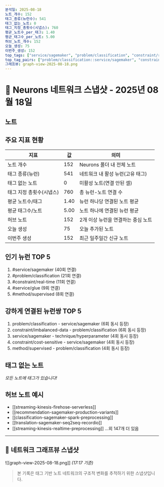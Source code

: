 ```yaml
---
분석일: 2025-08-18
노트_개수: 152
태그_종류(뉴런수): 541
태그_없는_노트: 0
태그_지정_총횟수(시냅스): 760
평균_노트수_per_태그: 1.40
평균_태그수_per_노트: 5.00
허브_노트_개수: 152
오늘_생성: 75
이번주_생성: 152
top_tags: ["service/sagemaker", "problem/classification", "constraint/real-time", "service/glue", "method/supervised"]
top_tag_pairs: ["problem/classification::service/sagemaker", "constraint/imbalanced-data::problem/classification", "service/sagemaker::technique/hyperparameter", "constraint/cost-sensitive::service/sagemaker", "method/supervised::problem/classification"]
그래프뷰: graph-view-2025-08-18.png
---
```

# 🧠 Neurons 네트워크 스냅샷 - 2025년 08월 18일

## 노트

## 주요 지표 현황
| 지표 | 값 | 의미 |
|------|-----|------|
| 노트 개수 | 152 | Neurons 폴더 내 전체 노트 |
| 태그 종류(뉴런) | 541 | 네트워크 내 활성 뉴런(고유 태그) |
| 태그 없는 노트 | 0 | 미활성 노트(연결 안된 셀) |
| 태그 지정 총횟수(시냅스) | 760 | 총 뉴런-노트 연결 수 |
| 평균 노트수/태그 | 1.40 | 뉴런 하나당 연결된 노트 평균 |
| 평균 태그수/노트 | 5.00 | 노트 하나에 연결된 뉴런 평균 |
| 허브 노트 | 152 | 2개 이상 뉴런을 연결하는 중심 노트 |
| 오늘 생성 | 75 | 오늘 추가된 노트 |
| 이번주 생성 | 152 | 최근 일주일간 신규 노트 |

## 인기 뉴런 TOP 5
1. #service/sagemaker (40회 연결)
2. #problem/classification (21회 연결)
3. #constraint/real-time (11회 연결)
4. #service/glue (9회 연결)
5. #method/supervised (8회 연결)

## 강하게 연결된 뉴런쌍 TOP 5
1. problem/classification - service/sagemaker (6회 동시 등장)
2. constraint/imbalanced-data - problem/classification (6회 동시 등장)
3. service/sagemaker - technique/hyperparameter (4회 동시 등장)
4. constraint/cost-sensitive - service/sagemaker (4회 동시 등장)
5. method/supervised - problem/classification (4회 동시 등장)

## 태그 없는 노트
*모든 노트에 태그가 있습니다!*

## 허브 노트 예시
- [[streaming-kinesis-firehose-serverless]]
- [[recommendation-sagemaker-production-variants]]
- [[classification-sagemaker-spark-preprocessing]]
- [[translation-sagemaker-seq2seq-recordio]]
- [[streaming-kinesis-realtime-preprocessing]]
...외 147개 더 있음

---

## 📸 네트워크 그래프뷰 스냅샷
![[graph-view-2025-08-18.png]]
_(17:17 기준)_

> 본 기록은 태그 기반 노트 네트워크의 구조적 변화를 추적하기 위한 스냅샷입니다.  
